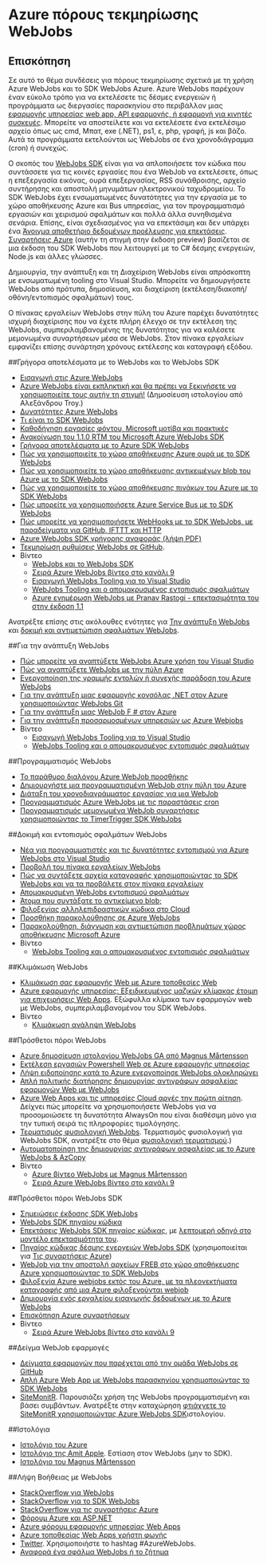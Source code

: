 <properties 
    pageTitle="Azure πόρους τεκμηρίωσης WebJobs" 
    description="Συνιστάται η πόρους για να μάθετε πώς μπορείτε να χρησιμοποιήσετε Azure WebJobs και το SDK WebJobs Azure." 
    services="app-service" 
    documentationCenter=".net" 
    authors="tdykstra" 
    manager="wpickett" 
    editor="jimbe"/>

<tags 
    ms.service="app-service" 
    ms.workload="na" 
    ms.tgt_pltfrm="na" 
    ms.devlang="na" 
    ms.topic="article" 
    ms.date="10/28/2016" 
    ms.author="tdykstra"/>

# <a name="azure-webjobs-documentation-resources"></a>Azure πόρους τεκμηρίωσης WebJobs

## <a name="overview"></a>Επισκόπηση

Σε αυτό το θέμα συνδέσεις για πόρους τεκμηρίωσης σχετικά με τη χρήση Azure WebJobs και το SDK WebJobs Azure. Azure WebJobs παρέχουν έναν εύκολο τρόπο για να εκτελέσετε τις δέσμες ενεργειών ή προγράμματα ως διεργασίες παρασκηνίου στο περιβάλλον μιας [εφαρμογής υπηρεσίας web app, API εφαρμογής, ή εφαρμογή για κινητές συσκευές](../app-service/app-service-value-prop-what-is.md). Μπορείτε να αποστείλετε και να εκτελέσετε ένα εκτελέσιμο αρχείο όπως ως cmd, Μπατ, exe (.NET), ps1, ε, php, γραφή, js και βάζο. Αυτά τα προγράμματα εκτελούνται ως WebJobs σε ένα χρονοδιάγραμμα (cron) ή συνεχώς.

Ο σκοπός του [WebJobs SDK](websites-webjobs-resources.md) είναι για να απλοποιήσετε τον κώδικα που συντάσσετε για τις κοινές εργασίες που ένα WebJob να εκτελέσετε, όπως η επεξεργασία εικόνας, ουρά επεξεργασίας, RSS συνάθροισης, αρχείο συντήρησης και αποστολή μηνυμάτων ηλεκτρονικού ταχυδρομείου. Το SDK WebJobs έχει ενσωματωμένες δυνατότητες για την εργασία με το χώρο αποθήκευσης Azure και Bus υπηρεσίας, για τον προγραμματισμό εργασιών και χειρισμού σφαλμάτων και πολλά άλλα συνηθισμένα σενάρια. Επίσης, είναι σχεδιασμένος για να επεκτάσιμη και δεν υπάρχει ένα [Άνοιγμα αποθετήριο δεδομένων προέλευσης για επεκτάσεις](https://github.com/Azure/azure-webjobs-sdk-extensions/wiki/Binding-Extensions-Overview). [Συναρτήσεις Azure](../azure-functions/functions-overview.md) (αυτήν τη στιγμή στην έκδοση preview) βασίζεται σε μια έκδοση του SDK WebJobs που λειτουργεί με το C# δέσμης ενεργειών, Node.js και άλλες γλώσσες. 

Δημιουργία, την ανάπτυξη και τη Διαχείριση WebJobs είναι απρόσκοπτη με ενσωματωμένη tooling στο Visual Studio. Μπορείτε να δημιουργήσετε WebJobs από πρότυπα, δημοσίευση, και διαχείριση (εκτέλεση/διακοπή/οθόνη/εντοπισμός σφαλμάτων) τους. 

Ο πίνακας εργαλείων WebJobs στην πύλη του Azure παρέχει δυνατότητες ισχυρή διαχείρισης που να έχετε πλήρη έλεγχο σε την εκτέλεση της WebJobs, συμπεριλαμβανομένης της δυνατότητας για να καλέσετε μεμονωμένα συναρτήσεων μέσα σε WebJobs. Στον πίνακα εργαλείων εμφανίζει επίσης συνάρτηση χρόνους εκτέλεσης και καταγραφή εξόδου. 

##<a name="getstarted"></a>Γρήγορα αποτελέσματα με το WebJobs και το WebJobs SDK

* [Εισαγωγή στις Azure WebJobs](http://www.hanselman.com/blog/IntroducingWindowsAzureWebJobs.aspx)
* [Azure WebJobs είναι εκπληκτική και θα πρέπει να ξεκινήσετε να χρησιμοποιείτε τους αυτήν τη στιγμή!](http://www.troyhunt.com/2015/01/azure-webjobs-are-awesome-and-you.html) (Δημοσίευση ιστολογίου από Αλεξάνδρου Troy.)
* [Δυνατότητες Azure WebJobs](/blog/2014/10/22/webjobs-goes-into-full-production/)
* [Τι είναι το SDK WebJobs](websites-dotnet-webjobs-sdk.md)
* [Καθοδήγηση εργασίες φόντου, Microsoft μοτίβα και πρακτικές](/documentation/articles/best-practices-background-jobs/)
* [Ανακοίνωση του 1.1.0 RTM του Microsoft Azure WebJobs SDK](/blog/azure-webjobs-sdk-1-1-0-rtm/)
* [Γρήγορα αποτελέσματα με το Azure SDK WebJobs](websites-dotnet-webjobs-sdk-get-started.md)
* [Πώς να χρησιμοποιείτε το χώρο αποθήκευσης Azure ουρά με το SDK WebJobs](websites-dotnet-webjobs-sdk-storage-queues-how-to.md)
* [Πώς να χρησιμοποιείτε το χώρο αποθήκευσης αντικειμένων blob του Azure με το SDK WebJobs](websites-dotnet-webjobs-sdk-storage-blobs-how-to.md)
* [Πώς να χρησιμοποιείτε το χώρο αποθήκευσης πινάκων του Azure με το SDK WebJobs](websites-dotnet-webjobs-sdk-storage-tables-how-to.md)
* [Πώς μπορείτε να χρησιμοποιήσετε Azure Service Bus με το SDK WebJobs](websites-dotnet-webjobs-sdk-service-bus.md)
* [Πώς μπορείτε να χρησιμοποιήσετε WebHooks με το SDK WebJobs, με παραδείγματα για GitHub, IFTTT και HTTP](https://github.com/Azure/azure-webjobs-sdk-extensions/wiki/WebHooks-Walkthrough)
* [Azure WebJobs SDK γρήγορης αναφοράς (λήψη PDF)](http://go.microsoft.com/fwlink/?LinkID=524028&clcid=0x409)
* [Τεκμηρίωση ρυθμίσεις WebJobs σε GitHub](https://github.com/projectkudu/kudu/wiki/Web-jobs).
* Βίντεο
    * [WebJobs και το WebJobs SDK](http://channel9.msdn.com/Shows/Cloud+Cover/Episode-153-WebJobs-with-Pranav-Rastogi?utm_source=dlvr.it&utm_medium=twitter)
    * [Σειρά Azure WebJobs βίντεο στο κανάλι 9](http://channel9.msdn.com/Tags/azurefridaywebjobs)
    * [Εισαγωγή WebJobs Tooling για το Visual Studio](http://channel9.msdn.com/Shows/Web+Camps+TV/Introducing-WebJobs-Tooling-for-Visual-Studio-with-Brady-Gaster) 
    * [WebJobs Tooling και ο απομακρυσμένος εντοπισμός σφαλμάτων](http://channel9.msdn.com/Shows/Web+Camps+TV/WebJobs-GA-Series-Episode-1-WebJobs-Tooling-with-Brady-Gaster)
    * [Azure ενημέρωση WebJobs με Pranav Rastogi - επεκτασιμότητα του στην έκδοση 1.1](https://channel9.msdn.com/Shows/Cloud+Cover/Episode-183-Azure-WebJobs-Update-with-Pranav-Rastogi)

Ανατρέξτε επίσης στις ακόλουθες ενότητες για [Την ανάπτυξη WebJobs](#deploy) και [δοκιμή και αντιμετώπιση σφαλμάτων WebJobs](#debug).

##<a name="deploy"></a>Για την ανάπτυξη WebJobs

* [Πώς μπορείτε να αναπτύξετε WebJobs Azure χρήση του Visual Studio](websites-dotnet-deploy-webjobs.md)
* [Πώς να αναπτύξετε WebJobs με την πύλη Azure](web-sites-create-web-jobs.md)
* [Ενεργοποίηση της γραμμής εντολών ή συνεχής παράδοση του Azure WebJobs](https://azure.microsoft.com/blog/2014/08/18/enabling-command-line-or-continuous-delivery-of-azure-webjobs/)
* [Για την ανάπτυξη μιας εφαρμογής κονσόλας .NET στον Azure χρησιμοποιώντας WebJobs Git](http://blog.amitapple.com/post/73574681678/git-deploy-console-app/)
* [Για την ανάπτυξη μιας WebJob F # στον Azure](http://blogs.msdn.com/b/dave_crooks_dev_blog/archive/2015/02/18/deploying-f-web-job-to-azure.aspx)
* [Για την ανάπτυξη προσαρμοσμένων υπηρεσιών ως Azure Webjobs](http://withouttheloop.com/articles/2015-06-23-deploying-custom-services-as-azure-webjobs/)
* Βίντεο
    * [Εισαγωγή WebJobs Tooling για το Visual Studio](http://channel9.msdn.com/Shows/Web+Camps+TV/Introducing-WebJobs-Tooling-for-Visual-Studio-with-Brady-Gaster) 
    * [WebJobs Tooling και ο απομακρυσμένος εντοπισμός σφαλμάτων](http://channel9.msdn.com/Shows/Web+Camps+TV/WebJobs-GA-Series-Episode-1-WebJobs-Tooling-with-Brady-Gaster) 

##<a name="schedule"></a>Προγραμματισμός WebJobs

* [Το παράθυρο διαλόγου Azure WebJob προσθήκης](websites-dotnet-deploy-webjobs.md#configure)
* [Δημιουργήστε μια προγραμματισμένη WebJob στην πύλη του Azure](web-sites-create-web-jobs.md#CreateScheduled)
* [Διάταξη του χρονοδιαγράμματος εργασίας για μια WebJob](http://blog.davidebbo.com/2015/05/scheduled-webjob.html)
* [Προγραμματισμός Azure WebJobs με τις παραστάσεις cron](http://blog.amitapple.com/post/2015/06/scheduling-azure-webjobs/)
* [Προγραμματισμός μεμονωμένα WebJob συναρτήσεις χρησιμοποιώντας το TimerTrigger SDK WebJobs](websites-dotnet-webjobs-sdk.md#schedule)

##<a name="debug"></a>Δοκιμή και εντοπισμός σφαλμάτων WebJobs

* [Νέα για προγραμματιστές και τις δυνατότητες εντοπισμού για Azure WebJobs στο Visual Studio](http://blogs.msdn.com/b/webdev/archive/2014/11/12/new-developer-and-debugging-features-for-azure-webjobs-in-visual-studio.aspx)
* [Προβολή του πίνακα εργαλείων WebJobs](websites-dotnet-webjobs-sdk-get-started.md#view-the-webjobs-sdk-dashboard)
* [Πώς να συντάξετε αρχεία καταγραφής χρησιμοποιώντας το SDK WebJobs και να τα προβάλετε στον πίνακα εργαλείων](websites-dotnet-webjobs-sdk-storage-queues-how-to.md#logs)
* [Απομακρυσμένη WebJobs εντοπισμού σφαλμάτων](web-sites-dotnet-troubleshoot-visual-studio.md#remotedebugwj)
* [Άτομα που συντάξατε το αντικείμενο blob;](http://blogs.msdn.com/b/jmstall/archive/2014/02/19/who-wrote-that-blob.aspx) 
* [Φιλοξενίας αλληλεπιδραστικών κώδικα στο Cloud](http://blogs.msdn.com/b/jmstall/archive/2014/04/26/hosting-interactive-code-in-the-cloud.aspx)
* [Προσθήκη παρακολούθησης σε Azure WebJobs](http://blogs.msdn.com/b/mcsuksoldev/archive/2014/09/04/adding-trace-to-azure-web-sites-and-web-jobs.aspx)
* [Παρακολούθηση, διάγνωση και αντιμετώπιση προβλημάτων χώρος αποθήκευσης Microsoft Azure](../storage/storage-monitoring-diagnosing-troubleshooting.md)
* Βίντεο
    * [WebJobs Tooling και ο απομακρυσμένος εντοπισμός σφαλμάτων](http://channel9.msdn.com/Shows/Web+Camps+TV/WebJobs-GA-Series-Episode-1-WebJobs-Tooling-with-Brady-Gaster) 

##<a name="scale"></a>Κλιμάκωση WebJobs

* [Κλιμάκωση σας εφαρμογής Web με Azure τοποθεσίες Web](http://msdn.microsoft.com/magazine/dn786914.aspx)
* [Azure εφαρμογής υπηρεσίας: Εξειδικευμένος μαζικών κλίμακας έτοιμη για επιχειρήσεις Web Apps](https://channel9.msdn.com/Events/Build/2014/3-626). Εξώφυλλα κλίμακα των εφαρμογών web με WebJobs, συμπεριλαμβανομένου του SDK WebJobs.
* Βίντεο
    * [Κλιμάκωση ανάληψη WebJobs](http://channel9.msdn.com/Shows/Azure-Friday/Azure-WebJobs-105-Scaling-out-Web-Jobs)

##<a name="additional"></a>Πρόσθετοι πόροι WebJobs

* [Azure δημοσίευση ιστολογίου WebJobs GA από Magnus Mårtensson](http://magnusmartensson.com/azure-webjobs-ga)
* [Εκτέλεση εργασιών Powershell Web σε Azure εφαρμογής υπηρεσίας](http://blogs.msdn.com/b/nicktrog/archive/2014/01/22/running-powershell-web-jobs-on-azure-websites.aspx)
* [Λήψη ειδοποίησης κατά το Azure ενεργοποίησε WebJobs ολοκληρώνει](http://blog.amitapple.com/post/2014/03/webjobs-notification/)
* [Απλή πολιτικής διατήρησης δημιουργίας αντιγράφων ασφαλείας εφαρμογών Web με WebJobs](https://azure.microsoft.com/blog/2014/04/28/simple-web-site-backup-retention-policy-with-webjobs/)
* [Azure Web Apps και τις υπηρεσίες Cloud αργές την πρώτη αίτηση](http://wp.sjkp.dk/windows-azure-websites-and-cloud-services-slow-on-first-request/). Δείχνει πώς μπορείτε να χρησιμοποιήσετε WebJobs για να προσομοιώσετε τη δυνατότητα AlwaysOn που είναι διαθέσιμη μόνο για την τυπική σειρά τις πληροφορίες τιμολόγησης.
* [Τερματισμός φυσιολογική WebJobs](http://blog.amitapple.com/post/2014/05/webjobs-graceful-shutdown/#.U72Il_5OWUl). Τερματισμός φυσιολογική για WebJobs SDK, ανατρέξτε στο θέμα [φυσιολογική τερματισμού](websites-dotnet-webjobs-sdk-storage-queues-how-to.md#graceful).)
* [Αυτοματοποίηση της δημιουργίας αντιγράφων ασφαλείας με το Azure WebJobs & AzCopy](http://markjbrown.com/azure-webjobs-azcopy/)
* Βίντεο
    * [Azure βίντεο WebJobs με Magnus Mårtensson](https://www.youtube.com/playlist?list=PLqp1ZOYYUSd81yEzMYLTw8cz91wx_LU9r)
    * [Σειρά Azure WebJobs βίντεο στο κανάλι 9](http://channel9.msdn.com/Tags/azurefridaywebjobs)

##<a name="additionalsdk"></a>Πρόσθετοι πόροι WebJobs SDK

* [Σημειώσεις έκδοσης SDK WebJobs](https://github.com/Azure/azure-webjobs-sdk/wiki/Release-Notes)
* [WebJobs SDK πηγαίου κώδικα](https://github.com/Azure/azure-webjobs-sdk)
* [Επεκτάσεις WebJobs SDK πηγαίος κώδικας](https://github.com/Azure/azure-webjobs-sdk-extensions), με [λεπτομερή οδηγό στο μοντέλο επεκτασιμότητα του](https://github.com/Azure/azure-webjobs-sdk-extensions/wiki/Binding-Extensions-Overview).  
* [Πηγαίος κώδικας δέσμης ενεργειών WebJobs SDK](https://github.com/Azure/azure-webjobs-sdk-script/) (χρησιμοποιείται για [Τις συναρτήσεις Azure](../azure-functions/functions-overview.md))
* [WebJob για την αποστολή αρχείων FREB στο χώρο αποθήκευσης Azure χρησιμοποιώντας το SDK WebJobs](http://thenextdoorgeek.com/post/WAWS-WebJob-to-upload-FREB-files-to-Azure-Storage-using-the-WebJobs-SDK)
* [Φιλοξενία Azure webjobs εκτός του Azure, με τα πλεονεκτήματα καταγραφής από μια Azure φιλοξενούνται webjob](http://bypassion.dk/?p=510)
* [Δημιουργία ενός εργαλείου εισαγωγής δεδομένων με το Azure WebJobs](http://www.freshconsulting.com/building-data-import-tool-azure-webjobs/)
* [Επισκόπηση Azure συναρτήσεων](../azure-functions/functions-overview.md)
* Βίντεο
    * [Σειρά Azure WebJobs βίντεο στο κανάλι 9](http://channel9.msdn.com/Tags/azurefridaywebjobs)

##<a name="samples"></a>Δείγμα WebJob εφαρμογές

* [Δείγματα εφαρμογών που παρέχεται από την ομάδα WebJobs σε GitHub](https://github.com/azure/azure-webjobs-sdk-samples)
* [Απλή Azure Web App με WebJobs παρασκηνίου χρησιμοποιώντας το SDK WebJobs](http://code.msdn.microsoft.com/Simple-Azure-Website-with-b4391eeb)
* [SiteMonitR](http://code.msdn.microsoft.com/SiteMonitR-dd4fcf77). Παρουσιάζει χρήση της WebJobs προγραμματισμένη και βάσει συμβάντων. Ανατρέξτε στην καταχώρηση [φτιάχνετε το SiteMonitR χρησιμοποιώντας Azure WebJobs SDK](http://www.bradygaster.com/post/rebuilding-the-sitemonitr-using-windows-azure-webjobs)ιστολογίου.

##<a name="blogs"></a>Ιστολόγια

* [Ιστολόγιο του Azure](/blog)
* [Ιστολόγιο της Amit Apple](http://blog.amitapple.com/). Εστίαση στον WebJobs (μην το SDK).
* [Ιστολόγιο του Magnus Mårtensson](http://magnusmartensson.com/)

##<a name="gethelp"></a>Λήψη Βοήθειας με WebJobs

* [StackOverflow για WebJobs](http://stackoverflow.com/questions/tagged/azure-webjobs)
* [StackOverflow για το SDK WebJobs](http://stackoverflow.com/questions/tagged/azure-webjobssdk)
* [StackOverflow για τις συναρτήσεις Azure](http://stackoverflow.com/questions/tagged/azure-functions)
* [Φόρουμ Azure και ASP.NET](http://forums.asp.net/1247.aspx)
* [Azure φόρουμ εφαρμογής υπηρεσίας Web Apps](http://social.msdn.microsoft.com/Forums/azure/home?forum=windowsazurewebsitespreview)
* [Azure τοποθεσίας Web Apps χρήστη φωνής](https://feedback.azure.com/forums/169385-websites/)
* [Twitter](http://twitter.com/). Χρησιμοποιήστε το hashtag #AzureWebJobs.
* [Αναφορά ένα σφάλμα WebJobs ή το ζήτημα](https://github.com/projectkudu/kudu/wiki/Reporting-WebJobs-issues)

